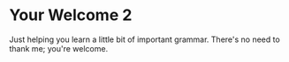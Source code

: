 # Your Welcome 2
Just helping you learn a little bit of important grammar. There's no need to thank me; you're welcome.